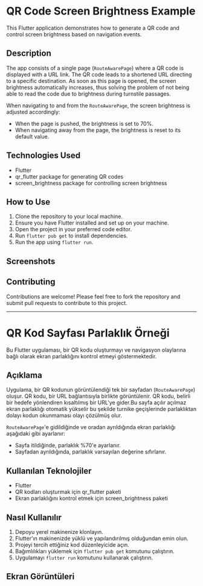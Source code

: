 # QR Code Screen Brightness Example

This Flutter application demonstrates how to generate a QR code and control screen brightness based on navigation events.

## Description

The app consists of a single page (`RouteAwarePage`) where a QR code is displayed with a URL link. The QR code leads to a shortened URL directing to a specific destination. As soon as this page is opened, the screen brightness automatically increases, thus solving the problem of not being able to read the code due to brightness during turnstile passages.

When navigating to and from the `RouteAwarePage`, the screen brightness is adjusted accordingly:
- When the page is pushed, the brightness is set to 70%.
- When navigating away from the page, the brightness is reset to its default value.

## Technologies Used
- Flutter
- qr_flutter package for generating QR codes
- screen_brightness package for controlling screen brightness

## How to Use
1. Clone the repository to your local machine.
2. Ensure you have Flutter installed and set up on your machine.
3. Open the project in your preferred code editor.
4. Run `flutter pub get` to install dependencies.
5. Run the app using `flutter run`.

## Screenshots
 

## Contributing
Contributions are welcome! Please feel free to fork the repository and submit pull requests to contribute to this project.
 

 ------------------------------------------------------------------


# QR Kod Sayfası Parlaklık Örneği

Bu Flutter uygulaması, bir QR kodu oluşturmayı ve navigasyon olaylarına bağlı olarak ekran parlaklığını kontrol etmeyi göstermektedir.

## Açıklama

Uygulama, bir QR kodunun görüntülendiği tek bir sayfadan (`RouteAwarePage`) oluşur. QR kodu, bir URL bağlantısıyla birlikte görüntülenir. QR kodu, belirli bir hedefe yönlendiren kısaltılmış bir URL'ye gider.Bu sayfa açılır açılmaz ekran parlaklığı otomatik yükselir bu şekilde turnike geçişlerinde parlaklıktan dolayı kodun okunmaması olayı çözülmüş olur.

`RouteAwarePage`'e gidildiğinde ve oradan ayrıldığında ekran parlaklığı aşağıdaki gibi ayarlanır:
- Sayfa itildiğinde, parlaklık %70'e ayarlanır.
- Sayfadan ayrıldığında, parlaklık varsayılan değerine sıfırlanır.

## Kullanılan Teknolojiler
- Flutter
- QR kodları oluşturmak için qr_flutter paketi
- Ekran parlaklığını kontrol etmek için screen_brightness paketi

## Nasıl Kullanılır
1. Depoyu yerel makinenize klonlayın.
2. Flutter'ın makinenizde yüklü ve yapılandırılmış olduğundan emin olun.
3. Projeyi tercih ettiğiniz kod düzenleyicide açın.
4. Bağımlılıkları yüklemek için `flutter pub get` komutunu çalıştırın.
5. Uygulamayı `flutter run` komutunu kullanarak çalıştırın.

## Ekran Görüntüleri
 


 
 